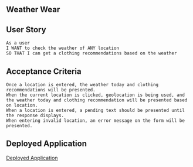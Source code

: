  ## Weather Wear



## User Story
```
As a user
I WANT to check the weather of ANY location
SO THAT I can get a clothing recommendations based on the weather
```
## Acceptance Criteria

```
Once a location is entered, the weather today and clothing recommendations will be presented.
When the current location is clicked, geolocation is being used, and the weather today and clothing recommendation will be presented based on location.
When a location is entered, a pending text should be presented until the response displays.
When entering invalid location, an error message on the form will be presented.

```
## Deployed Application
[Deployed Application](https://zellyb.github.io/Weather-Wear/)


